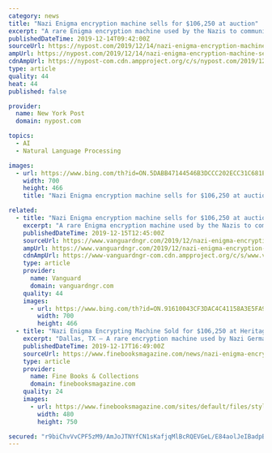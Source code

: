 ```yaml
---
category: news
title: "Nazi Enigma encryption machine sells for $106,250 at auction"
excerpt: "A rare Enigma encryption machine used by the Nazis to communicate without interception and translation by opposing nations fetched $106,250 at auction Saturday. The buyer’s identity was not immediately revealed. The seller, who wishes to remain anonymous because of “security concerns,” is a lifelong collector of Americana and World War II ..."
publishedDateTime: 2019-12-14T09:42:00Z
sourceUrl: https://nypost.com/2019/12/14/nazi-enigma-encryption-machine-sells-for-106250-at-auction/
ampUrl: https://nypost.com/2019/12/14/nazi-enigma-encryption-machine-sells-for-106250-at-auction/amp/
cdnAmpUrl: https://nypost-com.cdn.ampproject.org/c/s/nypost.com/2019/12/14/nazi-enigma-encryption-machine-sells-for-106250-at-auction/amp/
type: article
quality: 44
heat: 44
published: false

provider:
  name: New York Post
  domain: nypost.com

topics:
  - AI
  - Natural Language Processing

images:
  - url: https://www.bing.com/th?id=ON.5DABB47144546B3DCCC202ECC31C681E
    width: 700
    height: 466
    title: "Nazi Enigma encryption machine sells for $106,250 at auction"

related:
  - title: "Nazi Enigma encryption machine sells for $106,250 at auction"
    excerpt: "A rare Enigma encryption machine used by the Nazis to communicate without interception and translation by opposing nations fetched $106,250 at auction Saturday. The buyer’s identity was not immediately revealed. The seller, who wishes to remain anonymous because of “security concerns,” is a lifelong collector of Americana and World War II ..."
    publishedDateTime: 2019-12-15T12:45:00Z
    sourceUrl: https://www.vanguardngr.com/2019/12/nazi-enigma-encryption-machine-sells-for-106250-at-auction/
    ampUrl: https://www.vanguardngr.com/2019/12/nazi-enigma-encryption-machine-sells-for-106250-at-auction/amp/
    cdnAmpUrl: https://www-vanguardngr-com.cdn.ampproject.org/c/s/www.vanguardngr.com/2019/12/nazi-enigma-encryption-machine-sells-for-106250-at-auction/amp/
    type: article
    provider:
      name: Vanguard
      domain: vanguardngr.com
    quality: 44
    images:
      - url: https://www.bing.com/th?id=ON.91610043CF3DAC4C41158A3E5FA96A5D
        width: 700
        height: 466
  - title: "Nazi Enigma Encrypting Machine Sold for $106,250 at Heritage Auctions"
    excerpt: "Dallas, TX – A rare encryption machine used by Nazi German forces to communicate without interception and translation by opposing nations sold for more than four times its opening bid to end at $106,250. The cypher device was offered at a public auction ..."
    publishedDateTime: 2019-12-17T16:49:00Z
    sourceUrl: https://www.finebooksmagazine.com/news/nazi-enigma-encrypting-machine-sold-106250-heritage-auctions
    type: article
    provider:
      name: Fine Books & Collections
      domain: finebooksmagazine.com
    quality: 24
    images:
      - url: https://www.finebooksmagazine.com/sites/default/files/styles/gallery_item/public/media-images/2019-12/enigma-machine-ha-copy.jpg?itok=Gd8saBdN
        width: 480
        height: 750

secured: "r9biChvVvCPF5zM9/AmJoJTNYfCN1sKafjqMlBcRQEVGeL/E84aolJeIBadpB63X52KDIfbNpxk6IZCJab1RrH79WSsgaZk4iD/3lZAzJgUfEpkpRXU/TGtm0ufwKvJeVX5kuDu/pIzUDvA84JYBQ1lYQiGMEDtBWYwTEyiDegrwBLrjMwkLtzq8MT3im9ormtklMhrzVS9IuRlL96ynfN9UFZomcda35bo2TkO8d4d4aRpa2VtT9vhgiEBhZTKT4+2CoD335O9RBo/Jj9Vumg==;IfkY6SuSLDG+cnqFVBSZWQ=="
---
```


